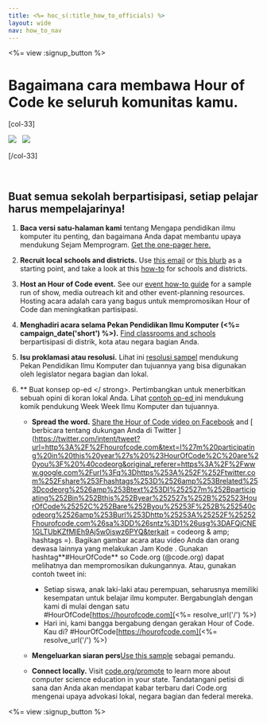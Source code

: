 ```yaml
---
title: <%= hoc_s(:title_how_to_officials) %>
layout: wide
nav: how_to_nav
---
```

<%= view :signup_button %>

# Bagaimana cara membawa Hour of Code ke seluruh komunitas kamu.

[col-33]

![](/images/fit-275/highlight-obama.png)&nbsp;&nbsp;&nbsp;![](/images/fit-246/dan.jpg)

[/col-33]

<p style="clear:both">&nbsp;</p>

## Buat semua sekolah berpartisipasi, setiap pelajar harus mempelajarinya!

1. **Baca versi satu-halaman kami** tentang Mengapa pendidikan ilmu komputer itu penting, dan bagaimana Anda dapat membantu upaya mendukung Sejam Memprogram. [Get the one-pager here.](/files/hoc-one-pager.pdf)

2. **Recruit local schools and districts.** Use [this email](<%= resolve_url('/promote/resources#sample-emails') %>) or [this blurb](<%= resolve_url('/promote/stats') %>) as a starting point, and take a look at this [how-to](<%= resolve_url('/how-to') %>) for schools and districts.

3. **Host an Hour of Code event.** See our [event how-to guide](<%= resolve_url('/how-to/events') %>) for a sample run of show, media outreach kit and other event-planning resources. Hosting acara adalah cara yang bagus untuk mempromosikan Hour of Code dan meningkatkan partisipasi.

4. **Menghadiri acara selama Pekan Pendidikan Ilmu Komputer (<%= campaign_date('short') %>).** [Find classrooms and schools](<%= resolve_url('/events') %>) berpartisipasi di distrik, kota atau negara bagian Anda.

5. **Isu proklamasi atau resolusi.** Lihat ini [resolusi sampel](<%= resolve_url('resources/proclamation') %>) mendukung Pekan Pendidikan Ilmu Komputer dan tujuannya yang bisa digunakan oleh legislator negara bagian dan lokal.

6. ** Buat konsep op-ed </ strong>. Pertimbangkan untuk menerbitkan sebuah opini di koran lokal Anda. Lihat [ contoh op-ed ](<%= resolve_url('/promote/op-ed') %>) ini mendukung komik pendukung Week Week Ilmu Komputer dan tujuannya.</p></li> 
    
    - **Spread the word.** [Share the Hour of Code video on Facebook](https://www.facebook.com/sharer/sharer.php?u=http%3A%2F%2Fhourofcode.com%2Fus) and [ berbicara tentang dukungan Anda di Twitter ](https://twitter.com/intent/tweet?url=http%3A%2F%2Fhourofcode.com&text=I%27m%20participating%20in%20this%20year%27s%20%23HourOfCode%2C%20are%20you%3F%20%40codeorg&original_referer=https%3A%2F%2Fwww.google.com%2Furl%3Fq%3Dhttps%253A%252F%252Ftwitter.com%252Fshare%253Fhashtags%253D%2526amp%253Brelated%253Dcodeorg%2526amp%253Btext%253DI%252527m%252Bparticipating%252Bin%252Bthis%252Byear%252527s%252B%252523HourOfCode%25252C%252Bare%252Byou%25253F%252B%252540codeorg%2526amp%253Burl%253Dhttp%25253A%25252F%25252Fhourofcode.com%26sa%3DD%26sntz%3D1%26usg%3DAFQjCNE1GLTUbKZfMlEh9Aj5w0iswz6PYQ&terkait = codeorg & amp; hashtags =). Bagikan gambar acara atau video Anda dan orang dewasa lainnya yang melakukan Jam Kode . Gunakan hashtag**#HourOfCode** so Code.org (@code.org) dapat melihatnya dan mempromosikan dukungannya. Atau, gunakan contoh tweet ini:
        
        - Setiap siswa, anak laki-laki atau perempuan, seharusnya memiliki kesempatan untuk belajar ilmu komputer. Bergabunglah dengan kami di mulai dengan satu #HourOfCode[https://hourofcode.com](<%= resolve_url('/') %>)
        - Hari ini, kami bangga bergabung dengan gerakan Hour of Code. Kau di? #HourOfCode[https://hourofcode.com](<%= resolve_url('/') %>)   
              
            
    
    - **Mengeluarkan siaran pers**[Use this sample](<%= resolve_url('/promote/official-press-release') %>) sebagai pemandu.
    
    - **Connect locally.** Visit [code.org/promote](<%= codeorg_url('/promote') %>) to learn more about computer science education in your state. Tandatangani petisi di sana dan Anda akan mendapat kabar terbaru dari Code.org mengenai upaya advokasi lokal, negara bagian dan federal mereka.</ol> 
    
    <%= view :signup_button %>